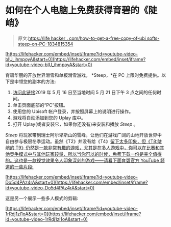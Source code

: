 # 如何在个人电脑上免费获得育碧的《陡峭》

> 原文:[https://life hacker . com/how-to-get-a-free-copy-of-ubi softs-steep-on-PC-1834815354](https://lifehacker.com/how-to-get-a-free-copy-of-ubisofts-steep-on-pc-1834815354)

 [https://lifehacker.com/embed/inset/iframe?id=youtube-video-bIU_ihmpoyA&start=0](https://lifehacker.com/embed/inset/iframe?id=youtube-video-bIU_ihmpoyA&start=0) 

育碧华丽的开放世界滑雪和单板滑雪游戏， *Steep，*在 PC 上限时免费提供。以下是申领您的副本的方法:

1.  [访问此链接](https://register.ubisoft.com/steep-giveaway/en-US)2019 年 5 月 16 日至当地时间 5 月 21 日下午 3 点之间的任何时间。
2.  单击页面底部的“PC”按钮。
3.  使用您的 Ubisoft 帐户登录，并按照屏幕上的说明进行操作。
4.  游戏将自动添加到您的 Uplay 库中。
5.  打开 Uplay(或者安装它，如果你还没有)来安装和播放 *Steep* 。

*Steep* 将玩家带到瑞士阿尔卑斯山的雪峰，让他们在游戏广阔的山地开放世界中自由参与极限冬季运动。虽然《T2》并没有给《T4》[留下太多印象，但《T8:陡峭的 T9》仍然是一款非常有趣的游戏，尤其是在多人游戏中，你可以在比赛和其他竞争模式中与其他玩家较量，所以当你可以的时候，免费下载一份是完全值得的。这也是一款视觉效果令人印象深刻的游戏——请看下面育碧官方 YouTube 频道的一些片段:](https://kotaku.com/what-we-like-and-dont-like-about-steep-1789762995)

 [https://lifehacker.com/embed/inset/iframe?id=youtube-video-Do5d4PAz4rA&start=0](https://lifehacker.com/embed/inset/iframe?id=youtube-video-Do5d4PAz4rA&start=0) 

这是另一个展示一些多人模式的剪辑:

 [https://lifehacker.com/embed/inset/iframe?id=youtube-video-1rRdj1zl1oA&start=0](https://lifehacker.com/embed/inset/iframe?id=youtube-video-1rRdj1zl1oA&start=0)